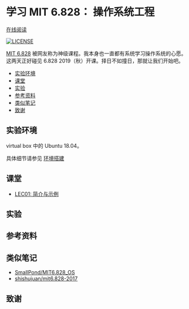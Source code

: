 # 学习 MIT 6.828： 操作系统工程

[在线阅读](https://aquayi.gitbook.io/learning-mit-6-828/)

[![LICENSE](https://img.shields.io/badge/License-MIT-blue.svg)](LICENSE)

<!-- TODO: 编写课程小结 -->
[MIT 6.828](https://pdos.csail.mit.edu/6.828/2019/schedule.html) 被网友称为神级课程。我本身也一直都有系统学习操作系统的心愿。这两天正好碰见 6.828 2019（秋）开课。择日不如撞日，那就让我们开始吧。

<!-- TOC depthFrom:2 -->

- [实验环境](#实验环境)
- [课堂](#课堂)
- [实验](#实验)
- [参考资料](#参考资料)
- [类似笔记](#类似笔记)
- [致谢](#致谢)

<!-- /TOC -->

## 实验环境

virtual box 中的 Ubuntu 18.04。

具体细节请参见 [环境搭建](environment.md)

## 课堂

- [LEC01: 简介与示例](LEC/01)

## 实验

## 参考资料

## 类似笔记

- [SmallPond/MIT6.828_OS](https://github.com/SmallPond/MIT6.828_OS)
- [shishujuan/mit6.828-2017](https://github.com/shishujuan/mit6.828-2017)

## 致谢

<!-- TODO: 添加贡献者清单 -->
